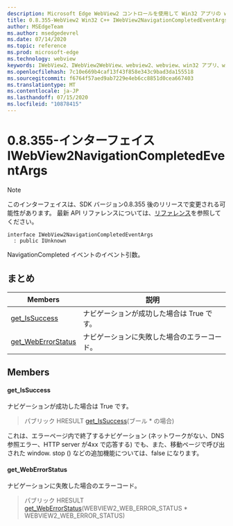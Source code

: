 ```yaml
---
description: Microsoft Edge WebView2 コントロールを使用して Win32 アプリの web コンテンツをホストする
title: 0.8.355-WebView2 Win32 C++ IWebView2NavigationCompletedEventArgs
author: MSEdgeTeam
ms.author: msedgedevrel
ms.date: 07/14/2020
ms.topic: reference
ms.prod: microsoft-edge
ms.technology: webview
keywords: IWebView2、IWebView2WebView、webview2、webview、win32 アプリ、win32、edge
ms.openlocfilehash: 7c10e669b4caf13f43f858e343c9bad3da155518
ms.sourcegitcommit: f6764f57aed9ab7229e4eb6cc8851d0cea667403
ms.translationtype: MT
ms.contentlocale: ja-JP
ms.lasthandoff: 07/15/2020
ms.locfileid: "10878415"
---
```

# 0.8.355-インターフェイス IWebView2NavigationCompletedEventArgs 

> [!NOTE]
> このインターフェイスは、SDK バージョン0.8.355 後のリリースで変更される可能性があります。 最新 API リファレンスについては、[リファレンス](../../../webview2-api-reference.md)を参照してください。

```
interface IWebView2NavigationCompletedEventArgs
  : public IUnknown
```

NavigationCompleted イベントのイベント引数。

## まとめ

 Members                        | 説明
--------------------------------|---------------------------------------------
[get_IsSuccess](#get_issuccess) | ナビゲーションが成功した場合は True です。
[get_WebErrorStatus](#get_weberrorstatus) | ナビゲーションに失敗した場合のエラーコード。

## Members

#### get_IsSuccess 

ナビゲーションが成功した場合は True です。

> パブリック HRESULT [get_IsSuccess](#get_issuccess)(ブール * の場合)

これは、エラーページ内で終了するナビゲーション (ネットワークがない、DNS 参照エラー、HTTP server が4xx で応答する) でも、また、移動ページで呼び出された window. stop () などの追加機能については、false になります。

#### get_WebErrorStatus 

ナビゲーションに失敗した場合のエラーコード。

> パブリック HRESULT [get_WebErrorStatus](#get_weberrorstatus)(WEBVIEW2_WEB_ERROR_STATUS * WEBVIEW2_WEB_ERROR_STATUS)

